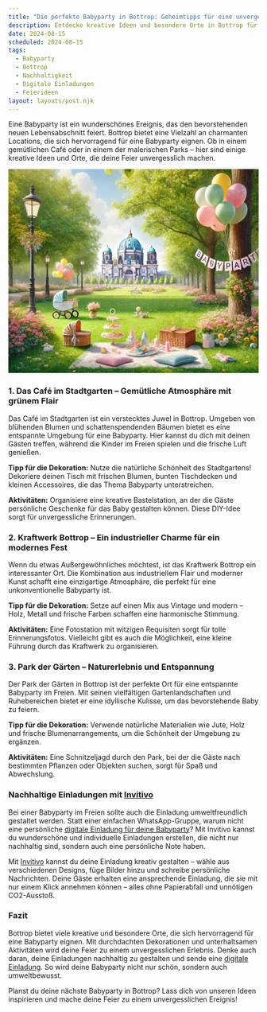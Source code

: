 ```yaml
---
title: "Die perfekte Babyparty in Bottrop: Geheimtipps für eine unvergessliche Feier"
description: Entdecke kreative Ideen und besondere Orte in Bottrop für eine unvergessliche Babyparty, inklusive nachhaltiger Dekorationstipps und personalisierten digitalen Einladungen.
date: 2024-08-15
scheduled: 2024-08-15
tags:
  - Babyparty
  - Bottrop
  - Nachhaltigkeit
  - Digitale Einladungen
  - Feierideen
layout: layouts/post.njk
---
```


Eine Babyparty ist ein wunderschönes Ereignis, das den bevorstehenden neuen Lebensabschnitt feiert. Bottrop bietet eine Vielzahl an charmanten Locations, die sich hervorragend für eine Babyparty eignen. Ob in einem gemütlichen Café oder in einem der malerischen Parks – hier sind einige kreative Ideen und Orte, die deine Feier unvergesslich machen.

![Babyparty im Park](/img/picnic-park.webp)

### 1. **Das Café im Stadtgarten – Gemütliche Atmosphäre mit grünem Flair**

Das Café im Stadtgarten ist ein verstecktes Juwel in Bottrop. Umgeben von blühenden Blumen und schattenspendenden Bäumen bietet es eine entspannte Umgebung für eine Babyparty. Hier kannst du dich mit deinen Gästen treffen, während die Kinder im Freien spielen und die frische Luft genießen.

**Tipp für die Dekoration:** Nutze die natürliche Schönheit des Stadtgartens! Dekoriere deinen Tisch mit frischen Blumen, bunten Tischdecken und kleinen Accessoires, die das Thema Babyparty unterstreichen.

**Aktivitäten:** Organisiere eine kreative Bastelstation, an der die Gäste persönliche Geschenke für das Baby gestalten können. Diese DIY-Idee sorgt für unvergessliche Erinnerungen.

### 2. **Kraftwerk Bottrop – Ein industrieller Charme für ein modernes Fest**

Wenn du etwas Außergewöhnliches möchtest, ist das Kraftwerk Bottrop ein interessanter Ort. Die Kombination aus industriellem Flair und moderner Kunst schafft eine einzigartige Atmosphäre, die perfekt für eine unkonventionelle Babyparty ist.

**Tipp für die Dekoration:** Setze auf einen Mix aus Vintage und modern – Holz, Metall und frische Farben schaffen eine harmonische Stimmung.

**Aktivitäten:** Eine Fotostation mit witzigen Requisiten sorgt für tolle Erinnerungsfotos. Vielleicht gibt es auch die Möglichkeit, eine kleine Führung durch das Kraftwerk zu organisieren.

### 3. **Park der Gärten – Naturerlebnis und Entspannung**

Der Park der Gärten in Bottrop ist der perfekte Ort für eine entspannte Babyparty im Freien. Mit seinen vielfältigen Gartenlandschaften und Ruhebereichen bietet er eine idyllische Kulisse, um das bevorstehende Baby zu feiern.

**Tipp für die Dekoration:** Verwende natürliche Materialien wie Jute, Holz und frische Blumenarrangements, um die Schönheit der Umgebung zu ergänzen.

**Aktivitäten:** Eine Schnitzeljagd durch den Park, bei der die Gäste nach bestimmten Pflanzen oder Objekten suchen, sorgt für Spaß und Abwechslung.

### **Nachhaltige Einladungen mit [Invitivo](https://invitivo.com/create)**

Bei einer Babyparty im Freien sollte auch die Einladung umweltfreundlich gestaltet werden. Statt einer einfachen WhatsApp-Gruppe, warum nicht eine persönliche [digitale Einladung für deine Babyparty](https://invitivo.com/)? Mit Invitivo kannst du wunderschöne und individuelle Einladungen erstellen, die nicht nur nachhaltig sind, sondern auch eine persönliche Note haben.

Mit [Invitivo](https://invitivo.com/) kannst du deine Einladung kreativ gestalten – wähle aus verschiedenen Designs, füge Bilder hinzu und schreibe persönliche Nachrichten. Deine Gäste erhalten eine ansprechende Einladung, die sie mit nur einem Klick annehmen können – alles ohne Papierabfall und unnötigen CO2-Ausstoß.

### **Fazit**

Bottrop bietet viele kreative und besondere Orte, die sich hervorragend für eine Babyparty eignen. Mit durchdachten Dekorationen und unterhaltsamen Aktivitäten wird deine Feier zu einem unvergesslichen Erlebnis. Denke auch daran, deine Einladungen nachhaltig zu gestalten und sende eine [digitale Einladung](https://invitivo.com). So wird deine Babyparty nicht nur schön, sondern auch umweltbewusst.

Planst du deine nächste Babyparty in Bottrop? Lass dich von unseren Ideen inspirieren und mache deine Feier zu einem unvergesslichen Ereignis!
